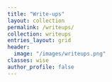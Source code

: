 ```yaml
---
title: "Write-ups"
layout: collection
permalink: /writeups/
collection: writeups
entries_layout: grid
header:
  image: "/images/writeups.png"
classes: wise
author_profile: false
---
```


